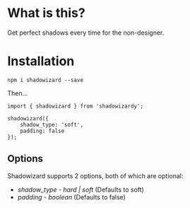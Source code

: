 # What is this?

Get perfect shadows every time for the non-designer.

# Installation

`npm i shadowizard --save`

Then...

```
import { shadowizard } from 'shadowizardy';

shadowizard({
    shadow_type: 'soft',
    padding: false
});
```

## Options

Shadowizard supports 2 options, both of which are optional:

- _shadow_type_ - _hard | soft_ (Defaults to soft)
- _padding_ - _boolean_ (Defaults to false)
